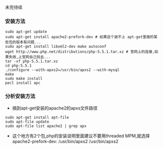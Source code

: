 未完待续
### 安装方法
```
sudo apt-get update
sudo apt-get install apache2-prefork-dev # 如果这个装不上 apt-get里面的某些包的版本有问题...
sudo apt-get install libxml2-dev make autoconf
wget http://www.php.net/distributions/php-5.5.1.tar.xz # 官网上的连接,如果失效,上官网自己找去...
tar -xf php-5.5.1.tar.xz
cd php-5.5.1
./configure --with-apxs2=/usr/bin/apxs2 --with-mysql
make
sudo make install
pecl install apc
```

### 分析安装方法
* 搞到apt-get安装的apache2的apxs文件路径

```
sudo apt-get install apt-file
sudo apt-file update
sudo apt-file list apache2 | grep apx
```
* 这个地方有2个包,php的安装说明里面建议不要用threaded MPM,就选择 apache2-prefork-dev: /usr/bin/apxs2
/usr/bin/apxs2
